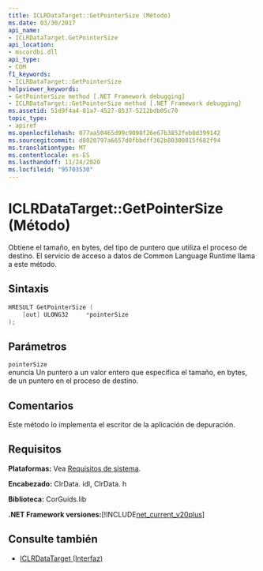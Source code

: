```yaml
---
title: ICLRDataTarget::GetPointerSize (Método)
ms.date: 03/30/2017
api_name:
- ICLRDataTarget.GetPointerSize
api_location:
- mscordbi.dll
api_type:
- COM
f1_keywords:
- ICLRDataTarget::GetPointerSize
helpviewer_keywords:
- GetPointerSize method [.NET Framework debugging]
- ICLRDataTarget::GetPointerSize method [.NET Framework debugging]
ms.assetid: 51d9f4a4-81a7-4527-8537-5212bdb05c70
topic_type:
- apiref
ms.openlocfilehash: 077aa50465d99c9098f26e67b3852feb0d399142
ms.sourcegitcommit: d8020797a6657d0fbbdff362b80300815f682f94
ms.translationtype: MT
ms.contentlocale: es-ES
ms.lasthandoff: 11/24/2020
ms.locfileid: "95703530"
---
```

# <a name="iclrdatatargetgetpointersize-method"></a>ICLRDataTarget::GetPointerSize (Método)

Obtiene el tamaño, en bytes, del tipo de puntero que utiliza el proceso de destino. El servicio de acceso a datos de Common Language Runtime llama a este método.  
  
## <a name="syntax"></a>Sintaxis  
  
```cpp  
HRESULT GetPointerSize (  
    [out] ULONG32     *pointerSize  
);  
```  
  
## <a name="parameters"></a>Parámetros  

 `pointerSize`  
 enuncia Un puntero a un valor entero que especifica el tamaño, en bytes, de un puntero en el proceso de destino.  
  
## <a name="remarks"></a>Comentarios  

 Este método lo implementa el escritor de la aplicación de depuración.  
  
## <a name="requirements"></a>Requisitos  

 **Plataformas:** Vea [Requisitos de sistema](../../get-started/system-requirements.md).  
  
 **Encabezado:** ClrData. idl, ClrData. h  
  
 **Biblioteca:** CorGuids.lib  
  
 **.NET Framework versiones:**[!INCLUDE[net_current_v20plus](../../../../includes/net-current-v20plus-md.md)]  
  
## <a name="see-also"></a>Consulte también

- [ICLRDataTarget (Interfaz)](iclrdatatarget-interface.md)
